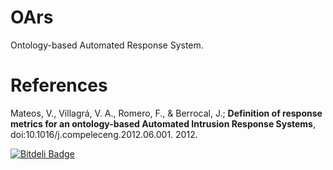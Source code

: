 OArs
====

Ontology-based Automated Response System.

References
====
Mateos, V., Villagrá, V. A., Romero, F., & Berrocal, J.; **Definition of response metrics for an ontology-based Automated Intrusion Response Systems**, doi:10.1016/j.compeleceng.2012.06.001. 2012.


[![Bitdeli Badge](https://d2weczhvl823v0.cloudfront.net/morteza/oars/trend.png)](https://bitdeli.com/free "Bitdeli Badge")

